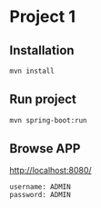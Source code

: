 # Project 1

## Installation

```bash
mvn install
```

## Run project

```bash
mvn spring-boot:run
```

## Browse APP

[http://localhost:8080/](http://localhost:8080/)

```text
username: ADMIN
password: ADMIN
```


